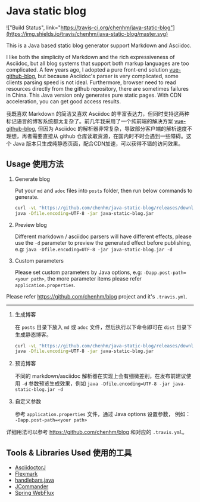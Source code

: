 # Java static blog

!["Build Status", link="https://travis-ci.org/chenhm/java-static-blog"](https://img.shields.io/travis/chenhm/java-static-blog/master.svg)

This is a Java based static blog generator support Markdown and Asciidoc.

I like both the simplicity of Markdown and the rich expressiveness of Asciidoc, but all blog systems that support both markup languages are too complicated. A few years ago, I adopted a pure front-end solution [vue-github-blog](https://github.com/chenhm/vue-github-blog), but because Asciidoc's parser is very complicated, some clients parsing speed is not ideal. Furthermore, browser need to read resources directly from the github repository, there are sometimes failures in China. This Java version only generates pure static pages. With CDN acceleration, you can get good access results.

我既喜欢 Markdown 的简洁又喜欢 Asciidoc 的丰富表达力，但同时支持这两种标记语言的博客系统都太复杂了。前几年我采用了一个纯前端的解决方案 [vue-github-blog](https://github.com/chenhm/vue-github-blog), 但因为 Asciidoc 的解析器非常复杂，导致部分客户端的解析速度不理想，再者需要直接从 github 仓库读取资源，在国内时不时会遇到一些障碍。这个 Java 版本只生成纯静态页面，配合CDN加速，可以获得不错的访问效果。

## Usage 使用方法

1. Generate blog
   
   Put your `md` and `adoc` files into `posts` folder, then run below commands to generate.
   ```bash
   curl -vL "https://github.com/chenhm/java-static-blog/releases/download/v0.0.1/java-static-blog-0.0.1.jar" -o java-static-blog.jar
   java -Dfile.encoding=UTF-8 -jar java-static-blog.jar
   ```

2. Preview blog
   
   Different markdown / asciidoc parsers will have different effects, please use the `-d` parameter to preview the generated effect before publishing, e.g: `java -Dfile.encoding=UTF-8 -jar java-static-blog.jar -d`

3. Custom parameters
   
   Please set custom parameters by Java options, e.g: `-Dapp.post-path=<your path>`, the more parameter items please refer `application.properties`. 

Please refer https://github.com/chenhm/blog project and it's `.travis.yml`.

<hr/>

1. 生成博客

    在 `posts` 目录下放入 `md` 或 `adoc` 文件，然后执行以下命令即可在 `dist` 目录下生成静态博客。
    ```bash
    curl -vL "https://github.com/chenhm/java-static-blog/releases/download/v0.0.1/java-static-blog-0.0.1.jar" -o java-static-blog.jar
    java -Dfile.encoding=UTF-8 -jar java-static-blog.jar
    ```

2. 预览博客
   
   不同的 markdown/asciidoc 解析器在实现上会有细微差别，在发布前建议使用 `-d` 参数预览生成效果，例如 `java -Dfile.encoding=UTF-8 -jar java-static-blog.jar -d`

3. 自定义参数
   
   参考 `application.properties` 文件，通过 Java options 设置参数， 例如： `-Dapp.post-path=<your path>`

详细用法可以参考 https://github.com/chenhm/blog 和对应的 `.travis.yml`。

## Tools & Libraries Used 使用的工具

* [AsciidoctorJ](http://asciidoctor.org/)
* [Flexmark](https://github.com/vsch/flexmark-java)
* [handlebars.java](http://jknack.github.io/handlebars.java/)
* [JCommander](https://jcommander.org/)
* [Spring WebFlux](https://docs.spring.io/spring/docs/current/spring-framework-reference/web-reactive.html)
